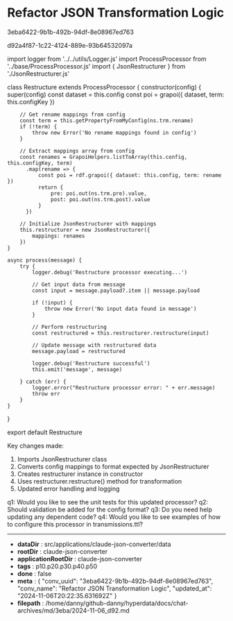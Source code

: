 # Refactor JSON Transformation Logic

3eba6422-9b1b-492b-94df-8e08967ed763

d92a4f87-1c22-4124-889e-93b64532097a

 

<antArtifact identifier="json-restructure" type="application/vnd.ant.code" language="javascript" title="Updated Restructure processor">
import logger from '../../utils/Logger.js'
import ProcessProcessor from '../base/ProcessProcessor.js'
import { JsonRestructurer } from './JsonRestructurer.js'

class Restructure extends ProcessProcessor {
    constructor(config) {
        super(config)
        const dataset = this.config
        const poi = grapoi({ dataset, term: this.configKey })
        
        // Get rename mappings from config
        const term = this.getPropertyFromMyConfig(ns.trm.rename)
        if (!term) {
            throw new Error('No rename mappings found in config')
        }

        // Extract mappings array from config 
        const renames = GrapoiHelpers.listToArray(this.config, this.configKey, term)
          .map(rename => {
              const poi = rdf.grapoi({ dataset: this.config, term: rename })
              return {
                  pre: poi.out(ns.trm.pre).value,
                  post: poi.out(ns.trm.post).value
              }
          })

        // Initialize JsonRestructurer with mappings
        this.restructurer = new JsonRestructurer({
            mappings: renames 
        })
    }

    async process(message) {
        try {
            logger.debug('Restructure processor executing...')

            // Get input data from message
            const input = message.payload?.item || message.payload

            if (!input) {
                throw new Error('No input data found in message')
            }

            // Perform restructuring
            const restructured = this.restructurer.restructure(input)

            // Update message with restructured data
            message.payload = restructured

            logger.debug('Restructure successful')
            this.emit('message', message)

        } catch (err) {
            logger.error("Restructure processor error: " + err.message)
            throw err
        }
    }
}

export default Restructure
</antArtifact>

Key changes made:
1. Imports JsonRestructurer class
2. Converts config mappings to format expected by JsonRestructurer 
3. Creates restructurer instance in constructor
4. Uses restructurer.restructure() method for transformation
5. Updated error handling and logging

q1: Would you like to see the unit tests for this updated processor?
q2: Should validation be added for the config format?
q3: Do you need help updating any dependent code?
q4: Would you like to see examples of how to configure this processor in transmissions.ttl?

---

* **dataDir** : src/applications/claude-json-converter/data
* **rootDir** : claude-json-converter
* **applicationRootDir** : claude-json-converter
* **tags** : p10.p20.p30.p40.p50
* **done** : false
* **meta** : {
  "conv_uuid": "3eba6422-9b1b-492b-94df-8e08967ed763",
  "conv_name": "Refactor JSON Transformation Logic",
  "updated_at": "2024-11-06T20:22:35.631692Z"
}
* **filepath** : /home/danny/github-danny/hyperdata/docs/chat-archives/md/3eba/2024-11-06_d92.md
